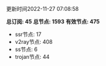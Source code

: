 更新时间2022-11-27 07:08:58

**总订阅: 45**
**总节点: 1593**
**有效节点: 475**
- ssr节点: 17
- v2ray节点: 408
- ss节点: 6
- trojan节点: 44
